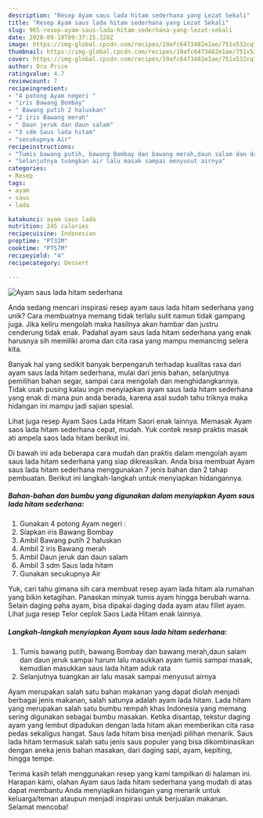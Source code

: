 ```yaml
---
description: "Resep Ayam saus lada hitam sederhana yang Lezat Sekali"
title: "Resep Ayam saus lada hitam sederhana yang Lezat Sekali"
slug: 965-resep-ayam-saus-lada-hitam-sederhana-yang-lezat-sekali
date: 2020-09-10T09:37:15.328Z
image: https://img-global.cpcdn.com/recipes/19afc6473482e1ae/751x532cq70/ayam-saus-lada-hitam-sederhana-foto-resep-utama.jpg
thumbnail: https://img-global.cpcdn.com/recipes/19afc6473482e1ae/751x532cq70/ayam-saus-lada-hitam-sederhana-foto-resep-utama.jpg
cover: https://img-global.cpcdn.com/recipes/19afc6473482e1ae/751x532cq70/ayam-saus-lada-hitam-sederhana-foto-resep-utama.jpg
author: Ora Price
ratingvalue: 4.7
reviewcount: 7
recipeingredient:
- "4 potong Ayam negeri "
- "iris Bawang Bombay"
- " Bawang putih 2 haluskan"
- "2 iris Bawang merah"
- " Daun jeruk dan daun salam"
- "3 sdm Saus lada hitam"
- "secukupnya Air"
recipeinstructions:
- "Tumis bawang putih, bawang Bombay dan bawang merah,daun salam dan daun jeruk sampai harum lalu masukkan ayam tumis sampai masak, kemudian masukkan saus lada hitam aduk rata"
- "Selanjutnya tuangkan air lalu masak sampai menyusut airnya"
categories:
- Resep
tags:
- ayam
- saus
- lada

katakunci: ayam saus lada 
nutrition: 245 calories
recipecuisine: Indonesian
preptime: "PT32M"
cooktime: "PT57M"
recipeyield: "4"
recipecategory: Dessert

---
```



![Ayam saus lada hitam sederhana](https://img-global.cpcdn.com/recipes/19afc6473482e1ae/751x532cq70/ayam-saus-lada-hitam-sederhana-foto-resep-utama.jpg)

Anda sedang mencari inspirasi resep ayam saus lada hitam sederhana yang unik? Cara membuatnya memang tidak terlalu sulit namun tidak gampang juga. Jika keliru mengolah maka hasilnya akan hambar dan justru cenderung tidak enak. Padahal ayam saus lada hitam sederhana yang enak harusnya sih memiliki aroma dan cita rasa yang mampu memancing selera kita.

Banyak hal yang sedikit banyak berpengaruh terhadap kualitas rasa dari ayam saus lada hitam sederhana, mulai dari jenis bahan, selanjutnya pemilihan bahan segar, sampai cara mengolah dan menghidangkannya. Tidak usah pusing kalau ingin menyiapkan ayam saus lada hitam sederhana yang enak di mana pun anda berada, karena asal sudah tahu triknya maka hidangan ini mampu jadi sajian spesial.

Lihat juga resep Ayam Saos Lada Hitam Saori enak lainnya. Memasak Ayam saos lada hitam sederhana cepat, mudah. Yuk contek resep praktis masak ati ampela saos lada hitam berikut ini.


Di bawah ini ada beberapa cara mudah dan praktis dalam mengolah ayam saus lada hitam sederhana yang siap dikreasikan. Anda bisa membuat Ayam saus lada hitam sederhana menggunakan 7 jenis bahan dan 2 tahap pembuatan. Berikut ini langkah-langkah untuk menyiapkan hidangannya.

<!--inarticleads1-->

##### Bahan-bahan dan bumbu yang digunakan dalam menyiapkan Ayam saus lada hitam sederhana:

1. Gunakan 4 potong Ayam negeri :
1. Siapkan iris Bawang Bombay
1. Ambil  Bawang putih 2 haluskan
1. Ambil 2 iris Bawang merah
1. Ambil  Daun jeruk dan daun salam
1. Ambil 3 sdm Saus lada hitam
1. Gunakan secukupnya Air


Yuk, cari tahu gimana sih cara membuat resep ayam lada hitam ala rumahan yang bikin ketagihan. Panaskan minyak tumis ayam hingga berubah warna. Selain daging paha ayam, bisa dipakai daging dada ayam atau fillet ayam. Lihat juga resep Telor ceplok Saos Lada Hitam enak lainnya. 

<!--inarticleads2-->

##### Langkah-langkah menyiapkan Ayam saus lada hitam sederhana:

1. Tumis bawang putih, bawang Bombay dan bawang merah,daun salam dan daun jeruk sampai harum lalu masukkan ayam tumis sampai masak, kemudian masukkan saus lada hitam aduk rata
1. Selanjutnya tuangkan air lalu masak sampai menyusut airnya


Ayam merupakan salah satu bahan makanan yang dapat diolah menjadi berbagai jenis makanan, salah satunya adalah ayam lada hitam. Lada hitam yang merupakan salah satu bumbu rempah khas Indonesia yang memang sering digunakan sebagai bumbu masakan. Ketika disantap, tekstur daging ayam yang lembut dipadukan dengan lada hitam akan memberikan cita rasa pedas sekaligus hangat. Saus lada hitam bisa menjadi pilihan menarik. Saus lada hitam termasuk salah satu jenis saus populer yang bisa dikombinasikan dengan aneka jenis bahan masakan, dari daging sapi, ayam, kepiting, hingga tempe. 

Terima kasih telah menggunakan resep yang kami tampilkan di halaman ini. Harapan kami, olahan Ayam saus lada hitam sederhana yang mudah di atas dapat membantu Anda menyiapkan hidangan yang menarik untuk keluarga/teman ataupun menjadi inspirasi untuk berjualan makanan. Selamat mencoba!
